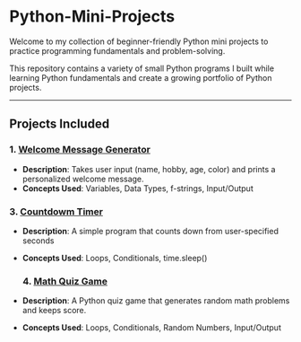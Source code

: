 # Python-Mini-Projects
Welcome to my collection of beginner-friendly Python mini projects to practice programming fundamentals and problem-solving.
 
This repository contains a variety of small Python programs I built while learning Python fundamentals and create a growing portfolio of Python projects.

---

## Projects Included

### 1️. [Welcome Message Generator](https://github.com/Shaikh-Humaira/Python-Mini-Projects/blob/main/1-welcome-message-generator.py)
- **Description**: Takes user input (name, hobby, age, color) and prints a personalized welcome message.  
- **Concepts Used**: Variables, Data Types, f-strings, Input/Output

### 3. [Countdowm Timer](https://github.com/Shaikh-Humaira/Python-Mini-Projects/blob/main/3-Countdown-Timer)
- **Description**:  A simple program that counts down from user-specified seconds
- **Concepts Used**: Loops, Conditionals, time.sleep()

  ### 4. [Math Quiz Game]()
- **Description**: A Python quiz game that generates random math problems and keeps score.  
- **Concepts Used**: Loops, Conditionals, Random Numbers, Input/Output
